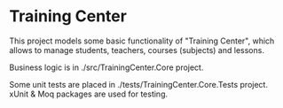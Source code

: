 # Training Center

This project models some basic functionality of "Training Center", which allows to manage students, teachers, courses (subjects) and lessons.

Business logic is in ./src/TrainingCenter.Core project.

Some unit tests are placed in ./tests/TrainingCenter.Core.Tests project. xUnit & Moq packages are used for testing.